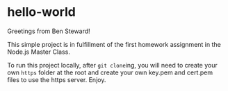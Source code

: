 # hello-world
Greetings from Ben Steward!

This simple project is in fulfillment of the first homework assignment in the Node.js Master Class.

To run this project locally, after `git clone`ing, you will need to create your own `https` folder at the root and create your own key.pem and cert.pem files to use the https server. Enjoy.
